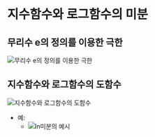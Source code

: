 # 지수함수와 로그함수의 미분
## 무리수 e의 정의를 이용한 극한
  ![](https://dthumb-phinf.pstatic.net/?src=%22https%3A%2F%2Fssl.pstatic.net%2Fimages.se2%2Fsmedit%2F2011%2F12%2F21%2Fgwg96r0yj96550.jpg%22&type=w2 "무리수 e의 정의를 이용한 극한")

## 지수함수와 로그함수의 도함수
  ![](http://cfile10.uf.tistory.com/image/25066A495627BB8B0F26BA "지수함수와 로그함수의 도함수")
  - 예:
    - ![](https://kin-phinf.pstatic.net/20180228_67/15198183673330Nlid_JPEG/%C0%CC%B9%CC%C1%F6_3.jpg?type=w620 "ln미분의 예시")      
